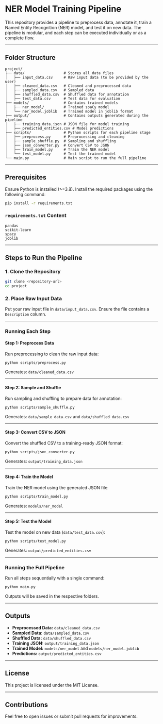 
# NER Model Training Pipeline

This repository provides a pipeline to preprocess data, annotate it, train a Named Entity Recognition (NER) model, and test it on new data. The pipeline is modular, and each step can be executed individually or as a complete flow.

---

## Folder Structure

```
project/
├── data/                  # Stores all data files
│   ├── input_data.csv     # Raw input data (to be provided by the user)
│   ├── cleaned_data.csv   # Cleaned and preprocessed data
│   ├── sampled_data.csv   # Sampled data
│   ├── shuffled_data.csv  # Shuffled data for annotation
│   ├── test_data.csv      # Test data for evaluation
├── models/                # Contains trained models
│   ├── ner_model/         # Trained spaCy model
│   └── ner_model.joblib   # Trained model in joblib format
├── output/                # Contains outputs generated during the pipeline
│   ├── training_data.json # JSON file for model training
│   ├── predicted_entities.csv # Model predictions
├── scripts/               # Python scripts for each pipeline stage
│   ├── preprocess.py      # Preprocessing and cleaning
│   ├── sample_shuffle.py  # Sampling and shuffling
│   ├── json_converter.py  # Convert CSV to JSON
│   ├── train_model.py     # Train the NER model
│   └── test_model.py      # Test the trained model
└── main.py                # Main script to run the full pipeline
```

---

## Prerequisites

Ensure Python is installed (>=3.8). Install the required packages using the following command:

```bash
pip install -r requirements.txt
```

### `requirements.txt` Content

```
pandas
scikit-learn
spacy
joblib
```

---

## Steps to Run the Pipeline

### 1. Clone the Repository

```bash
git clone <repository-url>
cd project
```

### 2. Place Raw Input Data

Put your raw input file in `data/input_data.csv`. Ensure the file contains a `Description` column.

---

### Running Each Step

#### **Step 1: Preprocess Data**

Run preprocessing to clean the raw input data:

```bash
python scripts/preprocess.py
```

Generates: `data/cleaned_data.csv`

---

#### **Step 2: Sample and Shuffle**

Run sampling and shuffling to prepare data for annotation:

```bash
python scripts/sample_shuffle.py
```

Generates: `data/sample_data.csv` and `data/shuffled_data.csv`

---

#### **Step 3: Convert CSV to JSON**

Convert the shuffled CSV to a training-ready JSON format:

```bash
python scripts/json_converter.py
```

Generates: `output/training_data.json`

---

#### **Step 4: Train the Model**

Train the NER model using the generated JSON file:

```bash
python scripts/train_model.py
```

Generates: `models/ner_model`

---

#### **Step 5: Test the Model**

Test the model on new data (`data/test_data.csv`):

```bash
python scripts/test_model.py
```

Generates: `output/predicted_entities.csv`

---

### Running the Full Pipeline

Run all steps sequentially with a single command:

```bash
python main.py
```

Outputs will be saved in the respective folders.

---

## Outputs

- **Preprocessed Data:** `data/cleaned_data.csv`
- **Sampled Data:** `data/sampled_data.csv`
- **Shuffled Data:** `data/shuffled_data.csv`
- **Training JSON:** `output/training_data.json`
- **Trained Model:** `models/ner_model` and `models/ner_model.joblib`
- **Predictions:** `output/predicted_entities.csv`

---

## License

This project is licensed under the MIT License.

---

## Contributions

Feel free to open issues or submit pull requests for improvements.
